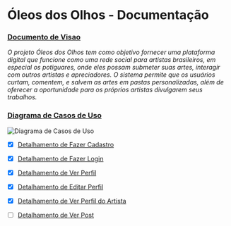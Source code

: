 #  Óleos dos Olhos - Documentação

### [Documento de Visao](Documento_de_visao.md)
*O projeto Óleos dos Olhos tem como objetivo fornecer uma plataforma digital que funcione como uma rede social para artistas brasileiros, em especial os potiguares, onde eles possam submeter suas artes, interagir com outros artistas e apreciadores. O sistema permite que os usuários curtam, comentem, e salvem as artes em pastas personalizadas, além de oferecer a oportunidade para os próprios artistas divulgarem seus trabalhos.*

### [Diagrama de Casos de Uso](DiagramaCDU.asta) 
![Diagrama de Casos de Uso](https://github.com/user-attachments/assets/e146511f-75ed-4803-8435-81fb9f8456fe)


- [x] [Detalhamento de Fazer Cadastro](Detalhamento_cdu_CriarPerfil.md)
- [x] [Detalhamento de Fazer Login](Detalhamento_cdu_Entrar.md)
- [x] [Detalhamento de Ver Perfil](Detalhamento_cdu_VerMeuPerfil.md)
- [x] [Detalhamento de Editar Perfil](Detalhamento_cdu_EditarPerfil.md)
- [x] [Detalhamento de Ver Perfil do Artista](Detalhamento_cdu_VerPerfil.md) 
- [ ] [Detalhamento de Ver Post](Detalhamento_cdu_VerPost.md)

